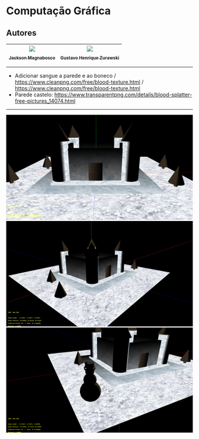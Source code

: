 Computação Gráfica
===============================================

## Autores

  | [<img src="https://avatars1.githubusercontent.com/u/46221221?s=460&u=0d161e390cdad66e925f3d52cece6c3e65a23eb2&v=4" width=115><br><sub>Jackson Magnabosco</sub>](https://github.com/jacksonn455) | [<img src="https://avatars1.githubusercontent.com/u/47832168?s=460&v=4" width=115><br><sub>Gustavo Henrique Zurawski</sub>]() |
  | :---: | :---: |
--------------------

- Adicionar sangue a parede e ao boneco / https://www.cleanpng.com/free/blood-texture.html / https://www.cleanpng.com/free/blood-texture.html
- Parede castelo: https://www.transparentpng.com/details/blood-splatter-free-pictures_14074.html

--------------------
![](https://github.com/jacksonn455/computacao-grafica/blob/master/img2.png)
![](https://github.com/jacksonn455/computacao-grafica/blob/master/img1.jpg)
![](https://github.com/jacksonn455/computacao-grafica/blob/master/img3.png)
